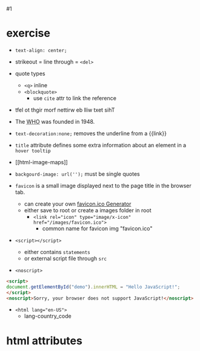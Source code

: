 #1
# exercise
- `text-align: center;`
- strikeout = line through = `<del>`
- quote types
	- `<q>` inline
	- `<blockquote>`
		- use `cite` attr to link the reference
- <bdo dir="rtl">This text will be written from right to left</bdo>
- <p>The <abbr title="World Health Organization">WHO</abbr> was founded in 1948.</p>
- `text-decoration:none;`  removes the underline from a {{link}}
- `title` attribute defines some extra information about an element in a `hover tooltip`
- [[html-image-maps]]
- `backgourd-image: url('');` must be single quotes
- `favicon` is a small image displayed next to the page title in the browser tab.
	- can create your own [favicon.ico Generator](https://www.favicon.cc/)
	- either save to root or create a images folder in root
		- `<link rel="icon" type="image/x-icon" href="/images/favicon.ico">`
			- common name for favicon img "favicon.ico"

- `<script></script>`
	- either contains `statements`
	- or external script file through `src`
- `<noscript>`
```html
<script>
document.getElementById("demo").innerHTML = "Hello JavaScript!";
</script>
<noscript>Sorry, your browser does not support JavaScript!</noscript>
```
- `<html lang="en-US">`
	- lang-country_code

# html attributes

